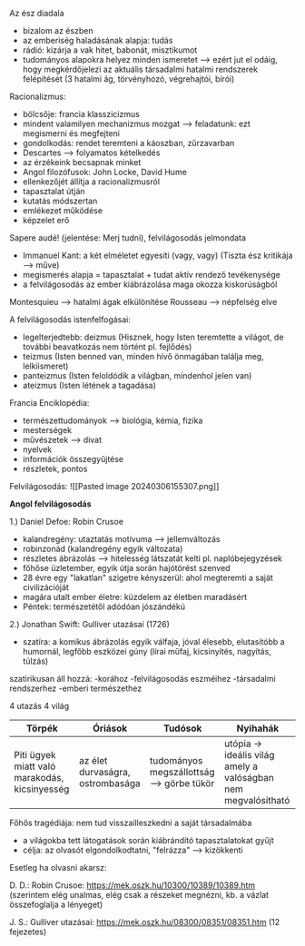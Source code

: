 
Az ész diadala

- bizalom az észben
- az emberiség haladásának alapja: tudás
- rádió: kizárja a vak hitet, babonát, misztikumot
- tudományos alapokra helyez minden ismeretet --> ezért jut el odáig, hogy megkérdőjelezi az aktuális társadalmi hatalmi rendszerek felépítését (3 hatalmi ág, törvényhozó, végrehajtói, bírói)

Racionalizmus: 
- bölcsője: francia klasszicizmus
- mindent valamilyen mechanizmus mozgat --> feladatunk: ezt megismerni és megfejteni
- gondolkodás: rendet teremteni a káoszban, zűrzavarban
- Descartes --> folyamatos kételkedés
- az érzékeink becsapnak minket
- Angol filozófusok: John Locke, David Hume
- ellenkezőjét állítja a racionalizmusról
- tapasztalat útján
- kutatás módszertan
- emlékezet működése
- képzelet erő

Sapere audé! (jelentése: Merj tudni), felvilágosodás jelmondata

- Immanuel Kant: a két elméletet egyesíti (vagy, vagy) (Tiszta ész kritikája --> műve)
- megismerés alapja = tapasztalat + tudat aktív rendező tevékenysége
- a felvilágosodás az ember kiábrázolása maga okozza kiskorúságból

Montesquieu --> hatalmi ágak elkülönítése
Rousseau --> népfelség elve

A felvilágosodás istenfelfogásai:

- legelterjedtebb: deizmus (Hisznek, hogy Isten teremtette a világot, de további beavatkozás nem történt pl. fejlődés)
- teizmus (Isten benned van, minden hívő önmagában találja meg, lelkiismeret)
- panteizmus (Isten feloldódik a világban, mindenhol jelen van)
- ateizmus (Isten létének a tagadása)

Francia Enciklopédia: 
- természettudományok --> biológia, kémia, fizika
- mesterségek
- művészetek --> divat
- nyelvek
- információk összegyűjtése
- részletek, pontos

Felvilágosodás:
![[Pasted image 20240306155307.png]]


**Angol felvilágosodás**

1.) Daniel Defoe: Robin Crusoe
- kalandregény: utaztatás motívuma --> jellemváltozás
- robinzonád (kalandregény egyik változata)
- részletes ábrázolás --> hitelesség látszatát kelti pl. naplóbejegyzések
- főhőse üzletember, egyik útja során hajótörést szenved
- 28 évre egy "lakatlan" szigetre kényszerül: ahol megteremti a saját civilizációját
- magára utalt ember életre: küzdelem az életben maradásért
- Péntek: természetétől adódóan jószándékú

2.) Jonathan Swift: Gulliver utazásai (1726)
- szatíra: a komikus ábrázolás egyik válfaja, jóval élesebb, elutasítóbb a humornál, legfőbb eszközei gúny (lírai műfaj, kicsinyítés, nagyítás, túlzás)

szatirikusan áll hozzá: 
				-korához
				-felvilágosodás eszméihez
				-társadalmi rendszerhez
				-emberi természethez
				

4 utazás 4 világ

| Törpék                                        | Óriások                          | Tudósok                                   | Nyihahák                                                      |
| --------------------------------------------- | -------------------------------- | ----------------------------------------- | ------------------------------------------------------------- |
| Piti ügyek miatt való marakodás, kicsinyesség | az élet durvaságra, ostrombasága | tudományos megszállottság --> görbe tükör | utópia -> ideális világ amely a valóságban nem megvalósítható |

Főhős tragédiája: nem tud visszailleszkedni a saját társadalmába
- a világokba tett látogatások során kiábrándító tapasztalatokat gyűjt
- célja: az olvasót elgondolkodtatni, "felrázza" --> kizökkenti

Esetleg ha olvasni akarsz:

D. D.: Robin Crusoe: https://mek.oszk.hu/10300/10389/10389.htm (szerintem elég unalmas, elég csak a részeket megnézni, kb. a vázlat összefoglalja a lényeget)

J. S.: Gulliver utazásai: https://mek.oszk.hu/08300/08351/08351.htm (12 fejezetes)

